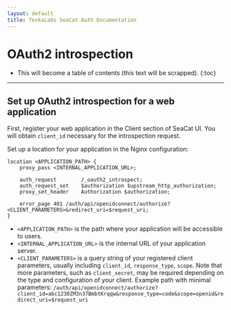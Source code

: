 ```yaml
---
layout: default
title: TeskaLabs SeaCat Auth Documentation
---
```


# OAuth2 introspection

* This will become a table of contents (this text will be scrapped).
{:toc}

---

## Set up OAuth2 introspection for a web application

First, register your web application in the Client section of SeaCat UI.
You will obtain `client_id` necessary for the introspection request.

Set up a location for your application in the Nginx configuration:

```nginx
location <APPLICATION_PATH> {
    proxy_pass <INTERNAL_APPLICATION_URL>;
    
    auth_request        /_oauth2_introspect;
    auth_request_set    $authorization $upstream_http_authorization;
    proxy_set_header    Authorization $authorization;

    error_page 401 /auth/api/openidconnect/authorize?<CLIENT_PARAMETERS>&redirect_uri=$request_uri;
}

```

- `<APPLICATION_PATH>` is the path where your application will be accessible to users.
- `<INTERNAL_APPLICATION_URL>` is the internal URL of your application server.
- `<CLIENT_PARAMETERS>` is a query string of your registered client parameters, usually including `client_id`, `response_type`, `scope`. Note that more parameters, such as `client_secret`, may be required depending on the type and configuration of your client. 
Example path with minimal parameters: `/auth/api/openidconnect/authorize?client_id=abc1230ZM3n37BmbtKrqqw&response_type=code&scope=openid&redirect_uri=$request_uri`

